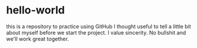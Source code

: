 # hello-world
this is a repository to practice using GitHub
I thought useful to tell a little bit about myself before we start the project. I value sincerity. No bullshit and we'll work great together. 
